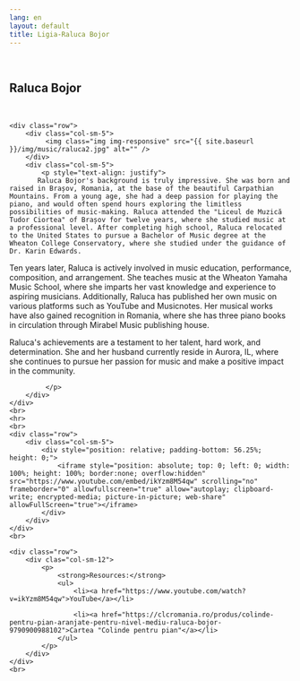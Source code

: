 ```yaml
---
lang: en
layout: default
title: Ligia-Raluca Bojor
---
```

<br>
<div class="container">
    <h2>Raluca Bojor</h2>
    <br>

    <div class="row">
        <div class="col-sm-5">
             <img class="img img-responsive" src="{{ site.baseurl }}/img/music/raluca2.jpg" alt="" />
        </div> 
        <div class="col-sm-5"> 
            <p style="text-align: justify">
           Raluca Bojor's background is truly impressive. She was born and raised in Brașov, Romania, at the base of the beautiful Carpathian Mountains. From a young age, she had a deep passion for playing the piano, and would often spend hours exploring the limitless possibilities of music-making. Raluca attended the "Liceul de Muzică Tudor Ciortea" of Brașov for twelve years, where she studied music at a professional level. After completing high school, Raluca relocated to the United States to pursue a Bachelor of Music degree at the Wheaton College Conservatory, where she studied under the guidance of Dr. Karin Edwards.

Ten years later, Raluca is actively involved in music education, performance, composition, and arrangement. She teaches music at the Wheaton Yamaha Music School, where she imparts her vast knowledge and experience to aspiring musicians. Additionally, Raluca has published her own music on various platforms such as YouTube and Musicnotes. Her musical works have also gained recognition in Romania, where she has three piano books in circulation through Mirabel Music publishing house.

Raluca's achievements are a testament to her talent, hard work, and determination. She and her husband currently reside in Aurora, IL, where she continues to pursue her passion for music and make a positive impact in the community.

             </p>
        </div>
    </div>
    <br>
    <hr>
    <br>
    <div class="row">
        <div class="col-sm-5">
            <div style="position: relative; padding-bottom: 56.25%; height: 0;">
                <iframe style="position: absolute; top: 0; left: 0; width: 100%; height: 100%; border:none; overflow:hidden" src="https://www.youtube.com/embed/ikYzm8M54qw" scrolling="no" frameborder="0" allowfullscreen="true" allow="autoplay; clipboard-write; encrypted-media; picture-in-picture; web-share" allowFullScreen="true"></iframe>
            </div>
        </div>
    </div>
    <br>

    <div class="row">
        <div clas="col-sm-12">
            <p>
                <strong>Resources:</strong>
                <ul>
                    <li><a href="https://www.youtube.com/watch?v=ikYzm8M54qw">YouTube</a></li>
            
                    <li><a href="https://clcromania.ro/produs/colinde-pentru-pian-aranjate-pentru-nivel-mediu-raluca-bojor-9790900988102">Cartea "Colinde pentru pian"</a></li>
                </ul>
            </p>
        </div>
    </div>
    <br>   
</div>
<br>
<br>